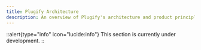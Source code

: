 ```yaml
---
title: Plugify Architecture
description: An overview of Plugify's architecture and product principles. (from the developers)
---
```


::alert{type="info" icon="lucide:info"}
  This section is currently under development.
::